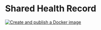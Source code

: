 # Shared Health Record

[![Create and publish a Docker image](https://github.com/I-TECH-UW/shared-health-record/actions/workflows/publish.yml/badge.svg)](https://github.com/I-TECH-UW/shared-health-record/actions/workflows/publish.yml)
